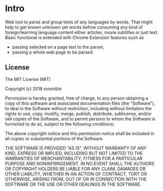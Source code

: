 # Intro

Web tool to parse and group texts of any languages by words. That might help to get known unknown yet words before consuming any kind of foreign/learning language content either articles, movie subtitles or just text.
Basic functional is extended with Chrome Extension features such as
- passing selected on a page text to the parser,
- passing a whole web page to be parsed.


## License

The MIT License (MIT)

Copyright (c) 2018 svonidze

Permission is hereby granted, free of charge, to any person obtaining a copy of this software and associated documentation files (the "Software"), to deal in the Software without restriction, including without limitation the rights to use, copy, modify, merge, publish, distribute, sublicense, and/or sell copies of the Software, and to permit persons to whom the Software is furnished to do so, subject to the following conditions:

The above copyright notice and this permission notice shall be included in all copies or substantial portions of the Software.

THE SOFTWARE IS PROVIDED "AS IS", WITHOUT WARRANTY OF ANY KIND, EXPRESS OR IMPLIED, INCLUDING BUT NOT LIMITED TO THE WARRANTIES OF MERCHANTABILITY, FITNESS FOR A PARTICULAR PURPOSE AND NONINFRINGEMENT. IN NO EVENT SHALL THE AUTHORS OR COPYRIGHT HOLDERS BE LIABLE FOR ANY CLAIM, DAMAGES OR OTHER LIABILITY, WHETHER IN AN ACTION OF CONTRACT, TORT OR OTHERWISE, ARISING FROM, OUT OF OR IN CONNECTION WITH THE SOFTWARE OR THE USE OR OTHER DEALINGS IN THE SOFTWARE.
